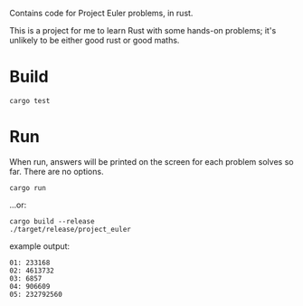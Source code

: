 Contains code for Project Euler problems, in rust.

This is a project for me to learn Rust with some hands-on problems; it's unlikely to be either good rust or good maths.

# Build

    cargo test

# Run

When run, answers will be printed on the screen for each problem solves so far. There are no options.

    cargo run

...or:

    cargo build --release
    ./target/release/project_euler

example output:

    01: 233168
    02: 4613732
    03: 6857
    04: 906609
    05: 232792560
